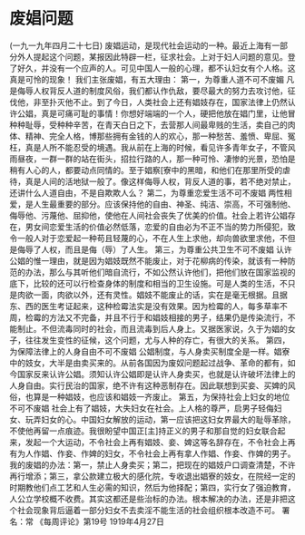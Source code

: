 # 废娼问题
(一九一九年四月二十七日)
废娼运动，是现代社会运动的一种。最近上海有一部分外人提起这个问题，某报因此特辟一栏，征求社会。上对于妇人问题的意见。登了好久，并没有一个应声的人。可见中国人一般的心理，都不认妇女有个人格。这真是可怜的现象！
我们主张废娼，有五大理由：
第一，为尊重人道不可不废媚
凡是侮辱人权背反人道的制度风俗，我们都认作仇敌，要尽最大的努力去攻讨他，征伐他，非至扑灭他不止。到了今日，人类社会上还有娼妓存在，国家法律上仍然认许公娼，真是可痛可耻的事情！你想好端端的一个人，硬把他放在娼门里，让他冒种种耻辱，受种种辛苦，在青天白日之下，去营那人间最卑贱的生活，卖自己的肉体、精神、完全人格，博那些拥有金钱的人的欢心，那一种愁苦、羞愤、卑屈、冤枉，真是人所不能忍受的境遇。我从前在上海的时候，看见许多青年女子，不管风雨昼夜，一群一群的站在街头，招拉行路的人，那一种可怜、凄惨的光景，恐怕是稍有人心的人，都要动点同情的。至于娼察[寮中的黑暗，和他们在那里所受的虐待，真是人间的活地狱一般了。像这样侮辱人权，背反人道的事，若不绝对禁止，还讲什么人道自由，不是自欺欺人么？
第二，为尊重恋爱生活不可不废娼
两性相爱，是人生最重要的部分。应该保持他的自由、神圣、纯洁、崇高，不可强制他、侮辱他、污蔑他、屈抑他，使他在人间社会丧失了优美的价值。社会上若许公娼存在，男女间恋爱生活的价值必然低落，恋爱的自由必为不正不当的势力所侵犯，致令一般人对于恋爱起一种苟且轻蔑的心，不在人生上求他，却向兽欲里求他，不但是侮辱了人权，而且是侮（辱）了人生。
第三，为尊重公共卫生不可不废娼
认许公娼的惟一理由，就是因为娼妓既然不能废止，对于花柳病的传染，就该有一种防范的办法，那么与其听他们暗自流行，不如公然认许他们，把他们放在国家监视的底下，比较的还可以行检查身体的制度和相当的卫生设施。可是人类的生活，不只是肉欲一面，肉欲以外，还有灵性。娼妓不能废止的话，实在是毫无根据。且据东、西的医生考证起来，这种检霉法实是没有效果。因为检霉的人，每多草率不周，检霉的方法又不完备，并且不行于和娼妓相接的男子，结果仍是传染流行，不能制止。不但流毒同时的社会，而且流毒到后人身上。又据医家说，久于为娼的女子，往往发生变性的征候，这个问题，尤与人种的存亡，有很大的关系。
第四，为保障法律上的人身自由不可不废娼
公娼制度，与人身卖买制度全是一样。娼寮中的妓女，大半是由卖买来的。从前各国因为废奴问题起过战争、革命的都有，如今国家反来认许公娼。须知认许公娼即是认许人身卖买，也就是认许破坏法律上的人身自由。实行民治的国家，绝不许有这种恶制存在。因此联想到买妾、买婢的风俗，也算是一种娼妓，也应该和娼妓一齐废止。
第五，为保持社会上妇女的地位不可不废娼
社会上有了娼妓，大失妇女在社会。上人格的尊严，启男子轻侮妇女、玩弄妇女的心。中国妇女解放的运动，第一应该把这妇女界最大的耻辱革除，不使他再留一点痕迹。我很盼望中国正[主]持正义的男子和那自觉的妇女联合起来，发起一个大运动，不令社会上再有娼妓、妾、婢这等名辞存在，不令社会上再有为人作娼、作妾、作婢的妇女，不令社会上再有拿人作娼、作妾、作婢的男子。
我的废娼的办法：第一，禁止人身卖买；第二，把现在的娼妓户口调查清楚，不许再行增添；第三，拿公款建立极大的感化院，专收退出娼寮的妓女，在院经一定的时期教他们点工艺和人生必需的知识，然后为他择配；第四，实行女了强迫教育，人公立学校概不收费。其实这都还是些治标的办法。根本解决的办法，还是非把这个社会现象背后逼着一部分妇女不去卖淫不能生活的社会组织根本改造不可。
署名：常
《每周评论》第19号
1919年4月27日
